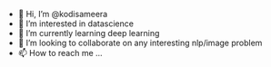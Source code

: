 - 👋 Hi, I’m @kodisameera
- 👀 I’m interested in datascience
- 🌱 I’m currently learning deep learning
- 💞️ I’m looking to collaborate on any interesting nlp/image problem
- 📫 How to reach me ...

<!---
kodisameera/kodisameera is a ✨ special ✨ repository because its `README.md` (this file) appears on your GitHub profile.
You can click the Preview link to take a look at your changes.
--->

